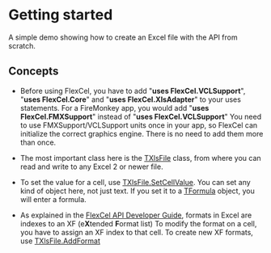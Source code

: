 # Getting started

A simple demo showing how to create an Excel file with the API from scratch.

## Concepts


- Before using FlexCel, you have to add
  \"**uses FlexCel.VCLSupport**\", \"**uses FlexCel.Core**\" and \"**uses FlexCel.XlsAdapter**\" to
  your uses statements. 
  For a FireMonkey app, you would add \"**uses FlexCel.FMXSupport**\"
  instead of \"**uses FlexCel.VCLSupport**\"
 You need to use FMXSupport/VCLSupport units once in your app, so FlexCel can initialize the correct graphics engine. There is no need to add them more than once.

- The most important class here is the [TXlsFile](https://doc.tmssoftware.com/flexcel/vcl/api/FlexCel.XlsAdapter/TXlsFile/index.html) class, from where
  you can read and write to any Excel 2 or newer file.

- To set the value for a cell, use [TXlsFile.SetCellValue](https://doc.tmssoftware.com/flexcel/vcl/api/FlexCel.XlsAdapter/TXlsFile/SetCellValue.html). You can
  set any kind of object here, not just text. If you set it to
  a [TFormula](https://doc.tmssoftware.com/flexcel/vcl/api/FlexCel.Core/TFormula/index.html) object, you will enter a formula.

- As explained in the [FlexCel API Developer Guide](https://doc.tmssoftware.com/flexcel/vcl/guides/api-developer-guide.html), formats in Excel are indexes to an XF (e**X**tended **F**ormat list) 
  To modify the format on a cell, you have to assign an XF index to
  that cell. To create new XF formats, use [TXlsFile.AddFormat](https://doc.tmssoftware.com/flexcel/vcl/api/FlexCel.XlsAdapter/TXlsFile/AddFormat.html)
